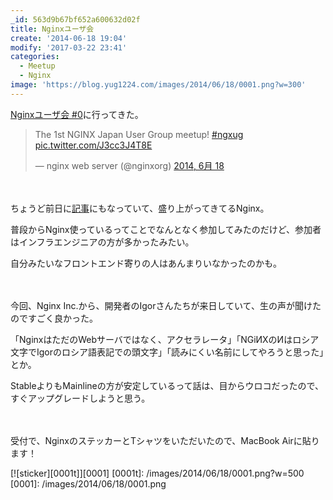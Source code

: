 ```yaml
---
_id: 563d9b67bf652a600632d02f
title: Nginxユーザ会
create: '2014-06-18 19:04'
modify: '2017-03-22 23:41'
categories:
  - Meetup
  - Nginx
image: 'https://blog.yug1224.com/images/2014/06/18/0001.png?w=300'
---
```


[Nginxユーザ会 #0](http://nginx-ug.jp)に行ってきた。

<blockquote class="twitter-tweet" lang="ja"><p>The 1st NGINX Japan User Group meetup! <a href="https://twitter.com/search?q=%23ngxug&amp;src=hash">#ngxug</a> <a href="http://t.co/J3cc3J4T8E">pic.twitter.com/J3cc3J4T8E</a></p>&mdash; nginx web server (@nginxorg) <a href="https://twitter.com/nginxorg/statuses/479238517588254720">2014, 6月 18</a></blockquote>
<script async src="//platform.twitter.com/widgets.js" charset="utf-8"></script>

　

ちょうど前日に[記事](http://www.atmarkit.co.jp/ait/articles/1406/17/news013.html)にもなっていて、盛り上がってきてるNginx。

普段からNginx使っているってことでなんとなく参加してみたのだけど、参加者はインフラエンジニアの方が多かったみたい。

自分みたいなフロントエンド寄りの人はあんまりいなかったのかも。

　

今回、Nginx Inc.から、開発者のIgorさんたちが来日していて、生の声が聞けたのですごく良かった。

「NginxはただのWebサーバではなく、アクセラレータ」「NGiИXのИはロシア文字でIgorのロシア語表記での頭文字」「読みにくい名前にしてやろうと思った」とか。

StableよりもMainlineの方が安定しているって話は、目からウロコだったので、すぐアップグレードしようと思う。

　

<!-- more -->

受付で、NginxのステッカーとTシャツをいただいたので、MacBook Airに貼ります！

[![sticker][0001t]][0001]
[0001t]: /images/2014/06/18/0001.png?w=500
[0001]: /images/2014/06/18/0001.png

